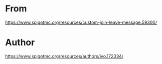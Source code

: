 # From
https://www.spigotmc.org/resources/custom-join-leave-message.59300/
# Author
https://www.spigotmc.org/resources/authors/ivo.172334/
